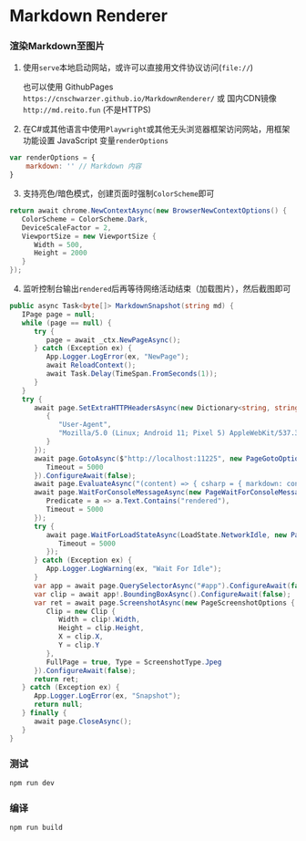 # Markdown Renderer

### 渲染Markdown至图片

1. 使用`serve`本地启动网站，或许可以直接用文件协议访问(`file://`)

    也可以使用 GithubPages `https://cnschwarzer.github.io/MarkdownRenderer/` 或 国内CDN镜像 `http://md.reito.fun` (不是HTTPS)

2. 在C#或其他语言中使用`Playwright`或其他无头浏览器框架访问网站，用框架功能设置 JavaScript 变量`renderOptions`

```js
var renderOptions = {
    markdown: '' // Markdown 内容
} 
```

3. 支持亮色/暗色模式，创建页面时强制`ColorScheme`即可

```c#
return await chrome.NewContextAsync(new BrowserNewContextOptions() {
   ColorScheme = ColorScheme.Dark,
   DeviceScaleFactor = 2,
   ViewportSize = new ViewportSize {
      Width = 500,
      Height = 2000
   }
});
```

4. 监听控制台输出`rendered`后再等待网络活动结束（加载图片），然后截图即可

```c#
public async Task<byte[]> MarkdownSnapshot(string md) { 
   IPage page = null;
   while (page == null) {
      try {
         page = await _ctx.NewPageAsync();
      } catch (Exception ex) {
         App.Logger.LogError(ex, "NewPage");
         await ReloadContext();
         await Task.Delay(TimeSpan.FromSeconds(1));
      }
   }
   try {
      await page.SetExtraHTTPHeadersAsync(new Dictionary<string, string> {
         {
            "User-Agent",
            "Mozilla/5.0 (Linux; Android 11; Pixel 5) AppleWebKit/537.36 (KHTML, like Gecko) Chrome/90.0.4430.91 Mobile Safari/537.36"
         }
      });
      await page.GotoAsync($"http://localhost:11225", new PageGotoOptions() {
         Timeout = 5000
      }).ConfigureAwait(false);
      await page.EvaluateAsync("(content) => { csharp = { markdown: content } }", md);
      await page.WaitForConsoleMessageAsync(new PageWaitForConsoleMessageOptions() {
         Predicate = a => a.Text.Contains("rendered"),
         Timeout = 5000
      });
      try {
         await page.WaitForLoadStateAsync(LoadState.NetworkIdle, new PageWaitForLoadStateOptions() {
            Timeout = 5000
         });
      } catch (Exception ex) {
         App.Logger.LogWarning(ex, "Wait For Idle");
      }
      var app = await page.QuerySelectorAsync("#app").ConfigureAwait(false);
      var clip = await app!.BoundingBoxAsync().ConfigureAwait(false);
      var ret = await page.ScreenshotAsync(new PageScreenshotOptions {
         Clip = new Clip {
            Width = clip!.Width,
            Height = clip.Height,
            X = clip.X,
            Y = clip.Y
         },
         FullPage = true, Type = ScreenshotType.Jpeg
      }).ConfigureAwait(false);
      return ret;
   } catch (Exception ex) {
      App.Logger.LogError(ex, "Snapshot");
      return null;
   } finally {
      await page.CloseAsync();
   }
}
```

### 测试

```sh
npm run dev
```

### 编译

```sh
npm run build
```
